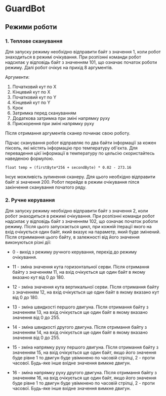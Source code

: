 # GuardBot

## Режими роботи

### 1. Теплове сканування
Для запуску режиму необхідно відправити байт з значення 1, коли робот знаходиться в режимі очікування. При розпізнні команди робот надсилає у відповідь байт з значенням 101, що означає початок роботи режиму. Далі робот очікує на прихід 8 аргументів.

Аргументи:
1. Початковий кут по Х
2. Кінцевий кут по Х
3. Початковий кут по Y
4. Кінцевий кут по Y
5. Крок
6. Затримка перед скануванням
7. Додаткова затримка при зміні напрямку руху
8. Прискорення при зміні напрямку руху

Після отримання аргументів сканер починає свою роботу.

Підчас сканування робот відправляє по два байти інформації за кожен піксель, які містять інформацію про температуру об'єкта. Для перевадення цієї інформації в температуру по цельсію скористайтесь наведеною формулою.

` float temp = (firstByte*256 + secondByte) * 0.02 - 273.16 `

Інсує можливість зупинення сканеру. Для цього необхідно відправити байт зі значення 200. Робот перейде в режим очікування пілся закінчення сканування початого ряду.

### 2. Ручне керування
Для запуску режиму необхідно відправити байт з значення 2, коли робот знаходиться в режимі очікування. При розпізнні команди робот надсилає у відповідь байт з значенням 102, що означає початок роботи режиму. Після цього запускається цикл, при кожній ітерації якого на вхід очікується один байт, який вказує на параметр, який буде змінений. Після отриммання цього байту, в залежності від його значення виконуються різні дії:

* 0 - вихід з режиму ручного керування, перехід до режиму очікування.

* 11 - зміна значення кута горизонтальної серви. Після отримання байту з значенням 11, на вхід очікується ще один байт в якому вказано кут від 0 до 180.

* 12 - зміна значення кута вертикальної серви. Після отримання байту з значенням 12, на вхід очікується ще один байт в якому вказано кут від 0 до 180.

* 13 - зміна швидкості першого двигуна. Після отримання байту з значенням 13, на вхід очікується ще один байт в якому вказано значення від 0 до 255.

* 14 - зміна швидкості другого двигуна. Після отримання байту з значенням 14, на вхід очікується ще один байт в якому вказано значення від 0 до 255.

* 15 - зміна напрямку руху першого двигуна. Після отримання байту з значенням 15, на вхід очікується ще один байт, якщо його значення буде рівне 1 то двигун буде увімкнено по часовій стрілці, 2 - проти часової. Будь-яке інше вхідне значення вимкне двигун. 

* 16 - зміна напрямку руху другого двигуна. Після отримання байту з значенням 16, на вхід очікується ще один байт, якщо його значення буде рівне 1 то двигун буде увімкнено по часовій стрілці, 2 - проти часової. Будь-яке інше вхідне значення вимкне двигун. 
